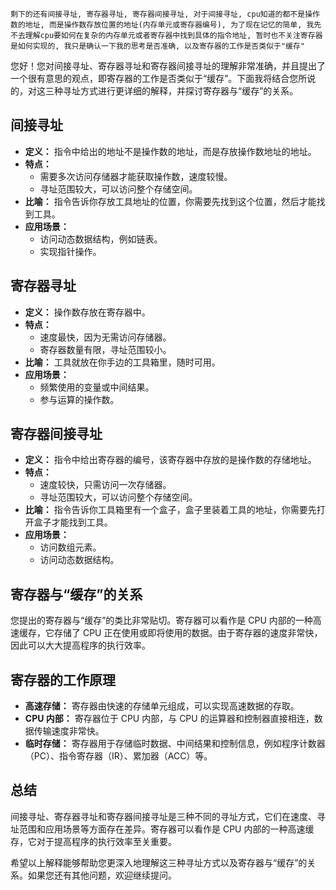 
```
剩下的还有间接寻址, 寄存器寻址, 寄存器间接寻址, 对于间接寻址, cpu知道的都不是操作数的地址, 而是操作数存放位置的地址(内存单元或寄存器编号), 为了现在记忆的简单, 我先不去理解cpu要如何在复杂的内存单元或者寄存器中找到具体的指令地址, 暂时也不关注寄存器是如何实现的, 我只是确认一下我的思考是否准确, 以及寄存器的工作是否类似于"缓存"
```

您好！您对间接寻址、寄存器寻址和寄存器间接寻址的理解非常准确，并且提出了一个很有意思的观点，即寄存器的工作是否类似于“缓存”。下面我将结合您所说的，对这三种寻址方式进行更详细的解释，并探讨寄存器与“缓存”的关系。

## 间接寻址

- **定义：** 指令中给出的地址不是操作数的地址，而是存放操作数地址的地址。
- **特点：**
    - 需要多次访问存储器才能获取操作数，速度较慢。
    - 寻址范围较大，可以访问整个存储空间。
- **比喻：** 指令告诉你存放工具地址的位置，你需要先找到这个位置，然后才能找到工具。
- **应用场景：**
    - 访问动态数据结构，例如链表。
    - 实现指针操作。

## 寄存器寻址

- **定义：** 操作数存放在寄存器中。
- **特点：**
    - 速度最快，因为无需访问存储器。
    - 寄存器数量有限，寻址范围较小。
- **比喻：** 工具就放在你手边的工具箱里，随时可用。
- **应用场景：**
    - 频繁使用的变量或中间结果。
    - 参与运算的操作数。

## 寄存器间接寻址

- **定义：** 指令中给出寄存器的编号，该寄存器中存放的是操作数的存储地址。
- **特点：**
    - 速度较快，只需访问一次存储器。
    - 寻址范围较大，可以访问整个存储空间。
- **比喻：** 指令告诉你工具箱里有一个盒子，盒子里装着工具的地址，你需要先打开盒子才能找到工具。
- **应用场景：**
    - 访问数组元素。
    - 访问动态数据结构。

## 寄存器与“缓存”的关系

您提出的寄存器与“缓存”的类比非常贴切。寄存器可以看作是 CPU 内部的一种高速缓存，它存储了 CPU 正在使用或即将使用的数据。由于寄存器的速度非常快，因此可以大大提高程序的执行效率。

## 寄存器的工作原理

- **高速存储：** 寄存器由快速的存储单元组成，可以实现高速数据的存取。
- **CPU 内部：** 寄存器位于 CPU 内部，与 CPU 的运算器和控制器直接相连，数据传输速度非常快。
- **临时存储：** 寄存器用于存储临时数据、中间结果和控制信息，例如程序计数器（PC）、指令寄存器（IR）、累加器（ACC）等。

## 总结

间接寻址、寄存器寻址和寄存器间接寻址是三种不同的寻址方式，它们在速度、寻址范围和应用场景等方面存在差异。寄存器可以看作是 CPU 内部的一种高速缓存，它对于提高程序的执行效率至关重要。

希望以上解释能够帮助您更深入地理解这三种寻址方式以及寄存器与“缓存”的关系。如果您还有其他问题，欢迎继续提问。